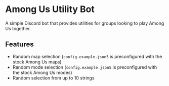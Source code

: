 # Among Us Utility Bot

A simple Discord bot that provides utilities for groups looking to play Among Us together.

## Features

- Random map selection (`config.example.json5` is preconfigured with the stock Among Us maps)
- Random mode selection (`config.example.json5` is preconfigured with the stock Among Us modes)
- Random selection from up to 10 strings
